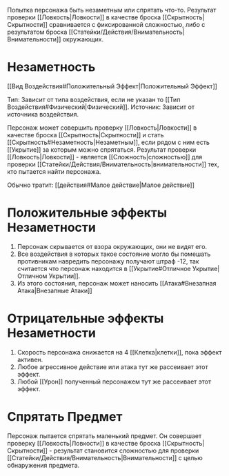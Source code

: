 Попытка персонажа быть незаметным или спрятать что-то. Результат проверки [[Ловкость|Ловкости]] в качестве броска [[Скрытность|Скрытности]] сравнивается с фиксированной сложностью, либо с результатом броска [[Статейки/Действия/Внимательность|Внимательности]] окружающих. 

# Незаметность

[[Вид Воздействия#Положительный Эффект|Положительный Эффект]]

Тип: Зависит от типа воздействия, если не указан то [[Тип Воздействия#Физический|Физический]].
Источник: Зависит от источника воздействия.

Персонаж может совершить проверку [[Ловкость|Ловкости]] в качестве броска [[Скрытность|Скрытности]] и стать [[Скрытность#Незаметность|Незаметным]], если рядом с ним есть [[Укрытие]] за которым можно спрятаться. Результат проверки [[Ловкость|Ловкости]] - является [[Сложность|сложностью]] для проверки [[Статейки/Действия/Внимательность|внимательности]] тех, кто пытается найти персонажа. 

Обычно тратит: [[действия#Малое действие|Малое действие]]

# Положительные эффекты Незаметности

1. Персонаж скрывается от взора окружающих, они не видят его.
2. Все воздействия в которых такое состояние могло бы помешать противникам навредить персонажу получают штраф -12, так считается что персонаж находится в [[Укрытие#Отличное Укрытие|Отличном Укрытии]].
3. Из этого состояния, персонаж может наносить [[Атака#Внезапная Атака|Внезапные Атаки]]

# Отрицательные эффекты Незаметности

1. Скорость персонажа снижается на 4 [[Клетка|клетки]], пока эффект активен. 
2. Любое агрессивное действие или атака тут же рассеивает этот эффект. 
3. Любой [[Урон]] полученный персонажем тут же рассеивает этот эффект. 

# Спрятать Предмет

Персонаж пытается спрятать маленький предмет. Он совершает проверку [[Ловкость|Ловкости]] в качестве броска [[Скрытность|Скрытности]]  - результат становится сложностью для проверки [[Статейки/Действия/Внимательность|Внимательности]] с целью обнаружения предмета. 